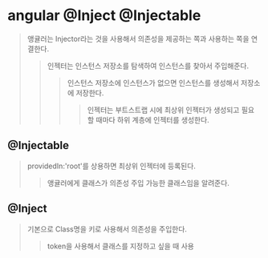 # angular @Inject @Injectable

> 앵귤러는 Injector라는 것을 사용해서 의존성을 제공하는 쪽과 사용하는 쪽을 연결한다.
>
> > 인젝터는 인스턴스 저장소를 탐색하여 인스턴스를 찾아서 주입해준다.
> >
> > > 인스턴스 저장소에 인스턴스가 없으면 인스턴스를 생성해서 저장소에 저장한다.
> > >
> > > > 인젝터는 부트스트랩 시에 최상위 인젝터가 생성되고 필요할 때마다 하위 계층에 인젝터를 생성한다.

## @Injectable

> providedIn:'root'를 상용하면 최상위 인젝터에 등록된다.
>
> > 앵귤러에게 클래스가 의존성 주입 가능한 클래스임을 알려준다.

## @Inject

> 기본으로 Class명을 키로 사용해서 의존성을 주입한다.
>
> > token을 사용해서 클래스를 지정하고 싶을 때 사용
